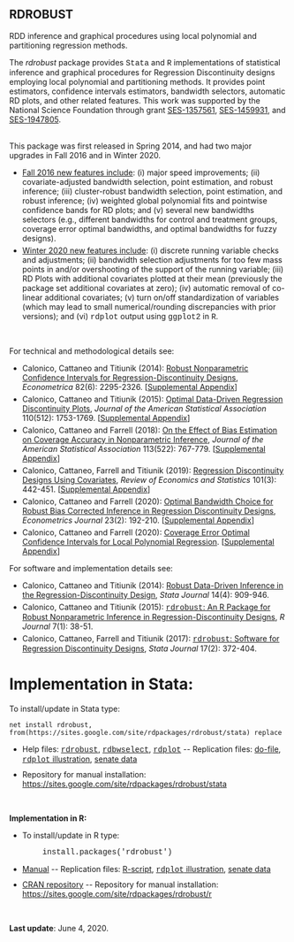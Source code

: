 ## RDROBUST
RDD inference and graphical procedures using local polynomial and partitioning regression methods.

The *rdrobust* package provides <font face="courier new, monospace">Stata</font> and <font face="courier new, monospace">R</font> implementations of statistical inference and graphical procedures for Regression Discontinuity designs employing local polynomial and partitioning methods. It provides point estimators, confidence intervals estimators, bandwidth selectors, automatic RD plots, and other related features. This work was supported by the National Science Foundation through grant <a href="http://www.nsf.gov/awardsearch/showAward?AWD_ID=1357561" target="_blank">SES-1357561</a>, <a href="http://www.nsf.gov/awardsearch/showAward?AWD_ID=1459931" target="_blank">SES-1459931</a>, and <a href="http://www.nsf.gov/awardsearch/showAward?AWD_ID=1947805" target="_blank">SES-1947805</a>.<br>
<br>

This package was first released in Spring 2014, and had two major upgrades in Fall 2016 and in Winter 2020.
<ul>
<li style="margin-bottom:5px"><u>Fall 2016 new features include</u>: (i) major speed improvements; (ii) covariate-adjusted bandwidth selection, point estimation, and robust inference; (iii) cluster-robust bandwidth selection, point estimation, and robust inference; (iv) weighted global polynomial fits and pointwise confidence bands for RD plots; and (v) several new bandwidths selectors (e.g., different bandwidths for control and treatment groups, coverage error optimal bandwidths, and optimal bandwidths for fuzzy designs).</li>

<li style="margin-bottom:5px"><u>Winter 2020 new features include</u>: (i) discrete running variable checks and adjustments; (ii) bandwidth selection adjustments for too few mass points in and/or overshooting of the support of the running variable; (iii) RD Plots with additional covariates plotted at their mean (previously the package set additional covariates at zero); (iv) automatic removal of co-linear additional covariates; (v) turn on/off standardization of variables (which may lead to small numerical/rounding discrepancies with prior versions); and (vi) <font face="courier new, monospace">rdplot</font> output using <font face="courier new, monospace">ggplot2</font> in <font face="courier new, monospace">R</font>.</li>

</ul>


<br>

For technical and methodological details see:
<ul>
<li style="margin-bottom:5px">Calonico, Cattaneo and Titiunik (2014): <a href="https://sites.google.com/site/rdpackages/rdrobust/Calonico-Cattaneo-Titiunik_2014_ECMA.pdf?attredirects=0" target="_blank">Robust Nonparametric Confidence Intervals for Regression-Discontinuity Designs</a>, <i>Econometrica</i> 82(6): 2295-2326. [<a href="https://sites.google.com/site/rdpackages/rdrobust/Calonico-Cattaneo-Titiunik_2014_ECMA--Supplemental.pdf?attredirects=0" target="_blank">Supplemental Appendix</a>]</li>

<li style="margin-bottom:5px">Calonico, Cattaneo and Titiunik (2015): <a href="https://sites.google.com/site/rdpackages/rdrobust/Calonico-Cattaneo-Titiunik_2015_JASA.pdf?attredirects=0" target="_blank">Optimal Data-Driven Regression Discontinuity Plots</a>, <i>Journal of the American Statistical Association</i> 110(512): 1753-1769. [<a href="https://sites.google.com/site/rdpackages/rdrobust/Calonico-Cattaneo-Titiunik_2015_JASA--Supplement.pdf?attredirects=0" target="_blank">Supplemental Appendix</a>]</li>

<li style="margin-bottom:5px">Calonico, Cattaneo and Farrell (2018): <a href="https://sites.google.com/site/rdpackages/rdrobust/Calonico-Cattaneo-Farrell_2018_JASA.pdf?attredirects=0" target="_blank">On the Effect of Bias Estimation on Coverage Accuracy in Nonparametric Inference</a>, <i>Journal of the American Statistical Association</i> 113(522): 767-779. [<a href="https://sites.google.com/site/rdpackages/rdrobust/Calonico-Cattaneo-Farrell_2018_JASA--Supplement.pdf?attredirects=0" target="_blank">Supplemental Appendix</a>]</li>

<li style="margin-bottom:5px">Calonico, Cattaneo, Farrell and Titiunik (2019): <a href="https://sites.google.com/site/rdpackages/rdrobust/Calonico-Cattaneo-Farrell-Titiunik_2019_RESTAT.pdf?attredirects=0" target="_blank">Regression Discontinuity Designs Using Covariates</a>, <i>Review of Economics and Statistics</i> 101(3): 442-451. [<a href="https://sites.google.com/site/rdpackages/rdrobust/Calonico-Cattaneo-Farrell-Titiunik_2019_RESTAT--Supplement.pdf?attredirects=0" target="_blank">Supplemental Appendix</a>]</li>

<li style="margin-bottom:5px">Calonico, Cattaneo and Farrell (2020): <a href="https://sites.google.com/site/rdpackages/rdrobust/Calonico-Cattaneo-Farrell_2020_ECTJ.pdf?attredirects=0" target="_blank">Optimal Bandwidth Choice for Robust Bias Corrected Inference in Regression Discontinuity Designs</a>, <i>Econometrics Journal</i> 23(2): 192-210. [<a href="https://sites.google.com/site/rdpackages/rdrobust/Calonico-Cattaneo-Farrell_2020_ECTJ--Supplement.pdf?attredirects=0" target="_blank">Supplemental Appendix</a>]</li>

<li style="margin-bottom:5px">Calonico, Cattaneo and Farrell (2020): <a href="https://sites.google.com/site/rdpackages/rdrobust/Calonico-Cattaneo-Farrell_2020_CEopt.pdf?attredirects=0" target="_blank">Coverage Error Optimal Confidence Intervals for Local Polynomial Regression</a>. [<a href="https://sites.google.com/site/rdpackages/rdrobust/Calonico-Cattaneo-Farrell_2020_CEopt--Supplement.pdf?attredirects=0" target="_blank">Supplemental Appendix</a>]</li>


</ul>

For software and implementation details see:
<ul>
<li style="margin-bottom:5px">Calonico, Cattaneo and Titiunik (2014): <a href="https://sites.google.com/site/rdpackages/rdrobust/Calonico-Cattaneo-Titiunik_2014_Stata.pdf?attredirects=0" target="_blank">Robust Data-Driven Inference in the Regression-Discontinuity Design</a>, <i>Stata Journal</i> 14(4): 909-946.</li>

<li style="margin-bottom:5px">Calonico, Cattaneo and Titiunik (2015): <a href="https://sites.google.com/site/rdpackages/rdrobust/Calonico-Cattaneo-Titiunik_2015_R.pdf?attredirects=0" target="_blank"><font face="courier new, monospace">rdrobust</font>: An R Package for Robust Nonparametric Inference in Regression-Discontinuity Designs</a>, <i>R Journal</i> 7(1): 38-51.</li>

<li style="margin-bottom:5px">Calonico, Cattaneo, Farrell and Titiunik (2017): <a href="https://sites.google.com/site/rdpackages/rdrobust/Calonico-Cattaneo-Farrell-Titiunik_2017_Stata.pdf?attredirects=0" target="_blank"><font face="courier new, monospace">rdrobust</font>: Software for Regression Discontinuity Designs</a>, <i>Stata Journal</i> 17(2): 372-404.</li>
</ul>

# Implementation in Stata:</b><br>

To install/update in Stata type:
```
net install rdrobust, from(https://sites.google.com/site/rdpackages/rdrobust/stata) replace
```

<ul>
<li style="margin-bottom:10px">Help files: <a href="https://sites.google.com/site/rdpackages/rdrobust/stata/rdrobust.pdf?attredirects=0" target="_blank"><font face="courier new, monospace">rdrobust</font></a>, <a href="https://sites.google.com/site/rdpackages/rdrobust/stata/rdbwselect.pdf?attredirects=0" target="_blank"><font face="courier new, monospace">rdbwselect</font></a>, <font face="courier new, monospace"><a href="https://sites.google.com/site/rdpackages/rdrobust/stata/rdplot.pdf?attredirects=0" target="_blank">rdplot</a></font> -- Replication files: <a href="https://sites.google.com/site/rdpackages/rdrobust/stata/rdrobust_illustration.do?attredirects=0" target="_blank">do-file</a>, <a href="https://sites.google.com/site/rdpackages/rdrobust/stata/rdplot_illustration.do?attredirects=0" target="_blank"><font face="courier new, monospace">rdplot</font> illustration</a>, <a href="https://sites.google.com/site/rdpackages/rdrobust/stata/rdrobust_senate.dta?attredirects=0" target="_blank">senate data</a></li>

<li style="margin-bottom:10px">Repository for manual installation: <a href="https://sites.google.com/site/rdpackages/rdrobust/stata" target="_blank">https://sites.google.com/site/rdpackages/rdrobust/stata</a></li>
</ul>
<br>

<b>Implementation in R:</b><br>

<ul><li>To install/update in R type:</li></ul>
<font face="courier new, monospace" style="margin-left:60px">install.packages('rdrobust')</font>

<ul>
<li style="margin-bottom:10px"><a href="https://cran.r-project.org/web/packages/rdrobust/rdrobust.pdf" target="_blank">Manual</a> -- Replication files: <a href="https://sites.google.com/site/rdpackages/rdrobust/r/rdrobust_illustration.r?attredirects=0" target="_blank">R-script</a>, <a href="https://sites.google.com/site/rdpackages/rdrobust/r/rdplot_illustration.R?attredirects=0" target="_blank"><font face="courier new, monospace">rdplot</font> illustration</a>, <a href="https://sites.google.com/site/rdpackages/rdrobust/r/rdrobust_senate.csv?attredirects=0" target="_blank">senate data</a></li>
<li style="margin-bottom:10px"><a href="https://cran.r-project.org/package=rdrobust" target="_blank">CRAN repository</a> -- Repository for manual installation: <a href="https://sites.google.com/site/rdpackages/rdrobust/r" target="_blank">https://sites.google.com/site/rdpackages/rdrobust/r</a></li>
</ul>
<br>

<b>Last update</b>: June 4, 2020.

<br>
<br>
<br>
